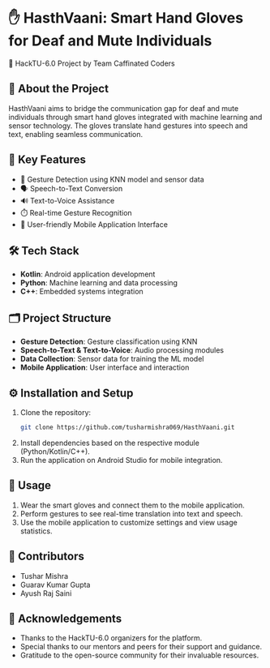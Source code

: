 ﻿# ✋ HasthVaani: Smart Hand Gloves for Deaf and Mute Individuals

🚀 HackTU-6.0 Project by Team Caffinated Coders

## 📖 About the Project

HasthVaani aims to bridge the communication gap for deaf and mute individuals through smart hand gloves integrated with machine learning and sensor technology. The gloves translate hand gestures into speech and text, enabling seamless communication.

## 🌟 Key Features

- 🤖 Gesture Detection using KNN model and sensor data
- 🗣️ Speech-to-Text Conversion
- 🔊 Text-to-Voice Assistance
- ⏱️ Real-time Gesture Recognition
- 📱 User-friendly Mobile Application Interface

## 🛠️ Tech Stack

- **Kotlin**: Android application development
- **Python**: Machine learning and data processing
- **C++**: Embedded systems integration

## 🗂️ Project Structure

- **Gesture Detection**: Gesture classification using KNN
- **Speech-to-Text & Text-to-Voice**: Audio processing modules
- **Data Collection**: Sensor data for training the ML model
- **Mobile Application**: User interface and interaction

## ⚙️ Installation and Setup

1. Clone the repository:
    ```bash
    git clone https://github.com/tusharmishra069/HasthVaani.git
    ```
2. Install dependencies based on the respective module (Python/Kotlin/C++).
3. Run the application on Android Studio for mobile integration.

## 📲 Usage

1. Wear the smart gloves and connect them to the mobile application.
2. Perform gestures to see real-time translation into text and speech.
3. Use the mobile application to customize settings and view usage statistics.

## 👥 Contributors

- Tushar Mishra
- Guarav Kumar Gupta
- Ayush Raj Saini

## 🙏 Acknowledgements

- Thanks to the HackTU-6.0 organizers for the platform.
- Special thanks to our mentors and peers for their support and guidance.
- Gratitude to the open-source community for their invaluable resources.